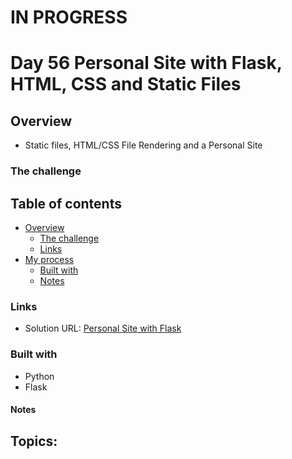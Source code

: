 # IN PROGRESS
# Day 56 Personal Site with Flask, HTML, CSS and Static Files

## Overview

- Static files, HTML/CSS File Rendering and a Personal Site

### The challenge


## Table of contents

- [Overview](#overview)
  - [The challenge](#the-challenge)
  - [Links](#links)
- [My process](#my-process)
  - [Built with](#built-with)
  - [Notes](#notes)

### Links

- Solution URL: [Personal Site with Flask](https://github.com/Mikerniker/100_Days_of_Python/tree/main/Day56)

### Built with

- Python
- Flask


#### Notes
Topics:
-